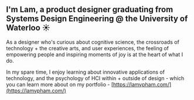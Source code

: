 ## I'm Lam, a product designer graduating from Systems Design Engineering @ the University of Waterloo ☀️

As a designer who's curious about cognitive science, the crossroads of technology + the creative arts, and user experiences, the feeling of empowering people and inspiring moments of joy is at the heart of what I do.

In my spare time, I enjoy learning about innovative applications of technology, and the psychology of HCI within + outside of design - which you can learn more about on my portfolio - [https://lamvpham.com/](https://lamvpham.com/)
